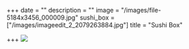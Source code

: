 +++
date = ""
description = ""
image = "/images/file-5184x3456_000009.jpg"
sushi_box = ["/images/imageedit_2_2079263884.jpg"]
title = "Sushi Box"

+++
![](/images/imageedit_2_2079263884.jpg)